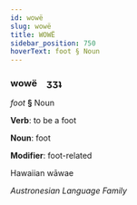 ```yaml
---
id: wowë
slug: wowë
title: WOWË
sidebar_position: 750
hoverText: foot § Noun
---
```


### wowë&emsp;<span kind="abugida">ʒʒʇ</span>

*foot* **§** Noun

**Verb**: to be a foot

**Noun**: foot

**Modifier**: foot-related

Hawaiian wāwae 

*Austronesian Language Family*